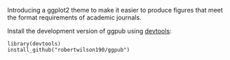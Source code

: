 Introducing a ggplot2 theme to make it easier to produce figures that meet the format requirements of academic journals.

Install the development version of ggpub using [devtools](https://github.com/hadley/devtools):

```
library(devtools)
install_github("robertwilson190/ggpub")
